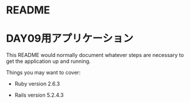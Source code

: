 # README

# DAY09用アプリケーション

This README would normally document whatever steps are necessary to get the
application up and running.

Things you may want to cover:

* Ruby version
2.6.3

* Rails version
5.2.4.3
